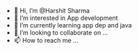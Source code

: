 - 👋 Hi, I’m @Harshit Sharma
- 👀 I’m interested in App development
- 🌱 I’m currently learning app dep and java
- 💞️ I’m looking to collaborate on ...
- 📫 How to reach me ...

<!---
whitedemon1/whitedemon1 is a ✨ special ✨ repository because its `README.md` (this file) appears on your GitHub profile.
You can click the Preview link to take a look at your changes.
--->
